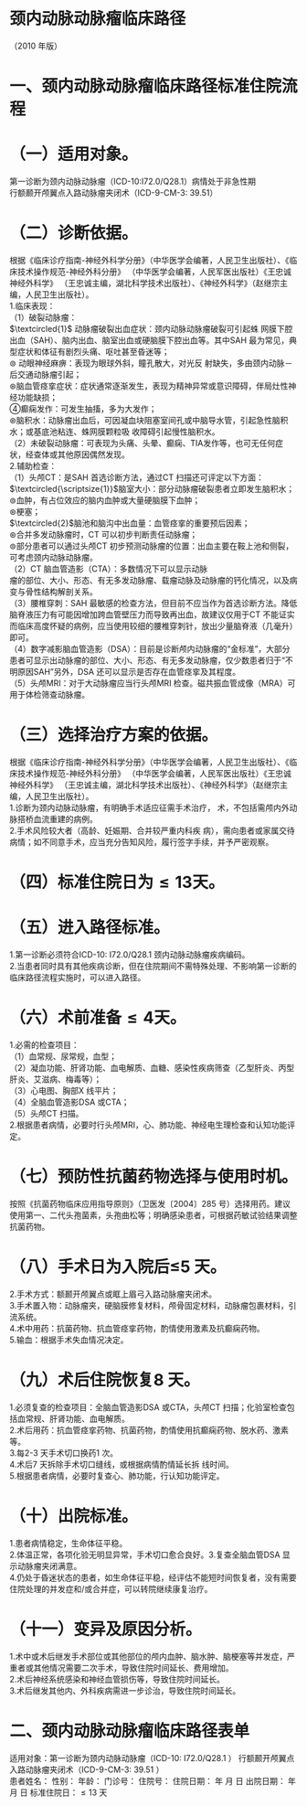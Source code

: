 # 颈内动脉动脉瘤临床路径  
（2010 年版）  
# 一、颈内动脉动脉瘤临床路径标准住院流程  
# （一）适用对象。  
第一诊断为颈内动脉动脉瘤（ICD-10:I72.0/Q28.1）病情处于非急性期  
行额颞开颅翼点入路动脉瘤夹闭术（ICD-9-CM-3: 39.51）  
# （二）诊断依据。  
根据《临床诊疗指南-神经外科学分册》（中华医学会编著，人民卫生出版社）、《临床技术操作规范-神经外科分册》
（中华医学会编著，人民军医出版社）《王忠诚神经外科学》
（王忠诚主编，湖北科学技术出版社）、《神经外科学》（赵继宗主编，人民卫生出版社）。  
1.临床表现：  
（1）破裂动脉瘤：  
$\textcircled{1}$ 动脉瘤破裂出血症状：颈内动脉动脉瘤破裂可引起蛛 网膜下腔出血（SAH）、脑内出血、脑室出血或硬脑膜下腔出血等。其中SAH 最为常见，典型症状和体征有剧烈头痛、呕吐甚至昏迷等；  
$\circledcirc$ 动眼神经麻痹：表现为眼球外斜，瞳孔散大，对光反 射缺失，多由颈内动脉－后交通动脉瘤引起；  
$\circledast$脑血管痉挛症状：症状通常逐渐发生，表现为精神异常或意识障碍，伴局灶性神经功能缺损；  
④癫痫发作：可发生抽搐，多为大发作；  
$\circledast$脑积水：动脉瘤出血后，可因凝血块阻塞室间孔或中脑导水管，引起急性脑积水；或基底池粘连、蛛网膜颗粒吸 收障碍引起慢性脑积水。  
（2）未破裂动脉瘤：可表现为头痛、头晕、癫痫、TIA发作等，也可无任何症状，经查体或其他原因偶然发现。  
2.辅助检查：  
（1）头颅CT：是SAH 首选诊断方法，通过CT 扫描还可评定以下方面：  
$\textcircled{\scriptsize{1}}$脑室大小：部分动脉瘤破裂患者立即发生脑积水；  
$\circledcirc$血肿，有占位效应的脑内血肿或大量硬脑膜下血肿；  
$\circledast$梗塞；  
$\textcircled{2}$脑池和脑沟中出血量：血管痉挛的重要预后因素；  
$\circledast$合并多发动脉瘤时，CT 可以初步判断责任动脉瘤；  
$\circledcirc$部分患者可以通过头颅CT 初步预测动脉瘤的位置：出血主要在鞍上池和侧裂，可考虑颈内动脉动脉瘤。  
（2）CT 脑血管造影（CTA）：多数情况下可以显示动脉  
瘤的部位、大小、形态、有无多发动脉瘤、载瘤动脉及动脉瘤的钙化情况，以及病变与骨性结构解剖关系。  
（3）腰椎穿刺：SAH 最敏感的检查方法，但目前不应当作为首选诊断方法。降低脑脊液压力有可能因增加跨血管壁压力而导致再出血，故建议仅用于CT 不能证实而临床高度怀疑的病例，应当使用较细的腰椎穿刺针，放出少量脑脊液（几毫升）即可。  
（4）数字减影脑血管造影（DSA）：目前是诊断颅内动脉瘤的“金标准”，大部分患者可显示出动脉瘤的部位、大小、形态、有无多发动脉瘤，仅少数患者归于“不明原因SAH”另外，DSA 还可以显示是否存在血管痉挛及其程度。  
（5）头颅MRI：对于大动脉瘤应当行头颅MRI 检查。磁共振血管成像（MRA）可用于体检筛查动脉瘤。  
# （三）选择治疗方案的依据。  
根据《临床诊疗指南-神经外科学分册》（中华医学会编著，人民卫生出版社）、《临床技术操作规范-神经外科分册》
（中华医学会编著，人民军医出版社）《王忠诚神经外科学》
（王忠诚主编，湖北科学技术出版社）、《神经外科学》（赵继宗主编，人民卫生出版社）。  
1.诊断为颈内动脉动脉瘤，有明确手术适应征需手术治疗， 术，不包括需颅内外动脉搭桥血流重建的病例。  
2.手术风险较大者（高龄、妊娠期、合并较严重内科疾 病），需向患者或家属交待病情；如不同意手术，应当充分告知风险，履行签字手续，并予严密观察。  
# （四）标准住院日为${\leqslant}13$天。  
# （五）进入路径标准。  
1.第一诊断必须符合ICD-10: I72.0/Q28.1 颈内动脉动脉瘤疾病编码。  
2.当患者同时具有其他疾病诊断，但在住院期间不需特殊处理、不影响第一诊断的临床路径流程实施时，可以进入路径。  
# （六）术前准备${\leqslant}4$天。  
1.必需的检查项目：  
（1）血常规、尿常规，血型；  
（2）凝血功能、肝肾功能、血电解质、血糖、感染性疾病筛查（乙型肝炎、丙型肝炎、艾滋病、梅毒等）；  
（3）心电图、胸部X 线平片；  
（4）全脑血管造影DSA 或CTA；  
（5）头颅CT 扫描。  
2.根据患者病情，必要时行头颅MRI，心、肺功能、神经电生理检查和认知功能评定。  
# （七）预防性抗菌药物选择与使用时机。  
按照《抗菌药物临床应用指导原则》（卫医发〔2004〕285 号）选择用药。建议使用第一、二代头孢菌素，头孢曲松等；明确感染患者，可根据药敏试验结果调整抗菌药物。  
# （八）手术日为入院后≤5 天。  
2.手术方式：额颞开颅翼点或眶上眉弓入路动脉瘤夹闭术。  
3.手术置入物：动脉瘤夹，硬脑膜修复材料，颅骨固定材料，动脉瘤包裹材料，引流系统。  
4.术中用药：抗菌药物、抗血管痉挛药物，酌情使用激素及抗癫痫药物。  
5.输血：根据手术失血情况决定。  
# （九）术后住院恢复8 天。  
1.必须复查的检查项目：全脑血管造影DSA 或CTA，头颅CT 扫描；化验室检查包括血常规、肝肾功能、血电解质。  
2.术后用药：抗血管痉挛药物、抗菌药物，酌情使用抗癫痫药物、脱水药、激素等。  
3.每2-3 天手术切口换药1 次。  
4.术后7 天拆除手术切口缝线，或根据病情酌情延长拆 线时间。  
5.根据患者病情，必要时复查心、肺功能，行认知功能评定。  
# （十）出院标准。  
1.患者病情稳定，生命体征平稳。  
2.体温正常，各项化验无明显异常，手术切口愈合良好。3.复查全脑血管DSA 显示动脉瘤夹闭满意。  
4.仍处于昏迷状态的患者，如生命体征平稳，经评估不能短时间恢复者，没有需要住院处理的并发症和/或合并症，可以转院继续康复治疗。  
# （十一）变异及原因分析。  
1.术中或术后继发手术部位或其他部位的颅内血肿、脑水肿、脑梗塞等并发症，严重者或其他情况需要二次手术，导致住院时间延长、费用增加。  
2.术后神经系统感染和神经血管损伤等，导致住院时间延长。  
3.术后继发其他内、外科疾病需进一步诊治，导致住院时间延长。  
# 二、颈内动脉动脉瘤临床路径表单  
适用对象：第一诊断为颈内动脉动脉瘤（ICD-10: I72.0/Q28.1 ） 行额颞开颅翼点入路动脉瘤夹闭术（ICD-9-CM-3: 39.51 ）  
患者姓名：             性别：      年龄：      门诊号：          住院号：           住院日期：     年  月  日    出院日期：       年  月   日   标准住院日：${\leqslant}13$ 天  
